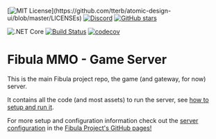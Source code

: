 [![MIT License](https://img.shields.io/apm/l/atomic-design-ui.svg?)](https://github.com/tterb/atomic-design-ui/blob/master/LICENSEs)
[![Discord](https://img.shields.io/discord/288399552581468162?label=Discord)](https://discord.com/invite/cJeVygB)
[![GitHub stars](https://img.shields.io/github/stars/fibula-mmo/fibula-server?label=stargazers&logoColor=yellow&style=social)](https://github.com/fibula-mmo/fibula-server/stargazers)

![.NET Core](https://github.com/fibula-mmo/fibula-server/workflows/.NET%20Core/badge.svg)
[![Build Status](https://dev.azure.com/fibula-mmo/FibulaMMO/_apis/build/status/fibula-server?branchName=master)](https://dev.azure.com/fibula-mmo/FibulaMMO/_build/latest?definitionId=2&branchName=master)
[![codecov](https://codecov.io/gh/fibula-mmo/fibula-server/branch/master/graph/badge.svg)](https://codecov.io/gh/fibula-mmo/fibula-server)

# Fibula MMO - Game Server

This is the main Fibula project repo, the game (and gateway, for now) server.

It contains all the code (and most assets) to run the server, see [how to setup and run it](https://fibula-mmo.github.io/articles/setup.html).

For more setup and configuration information check out the [server configuration](https://fibula-mmo.github.io/articles/configuration.html) in the [Fibula Project's GitHub pages!](https://fibula-mmo.github.io/index.html)

